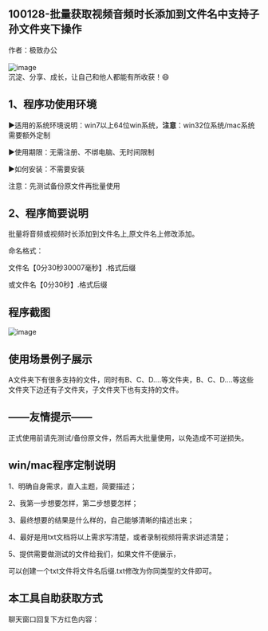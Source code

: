 ## 100128-批量获取视频音频时长添加到文件名中支持子孙文件夹下操作

作者：极致办公   
<br/>![image](https://img.picgo.net/2024/09/22/image0280ff3f68640dae.png)
<br/> 沉淀、分享、成长，让自己和他人都能有所收获！😄

## 1、程序功使用环境

▶适用的系统环境说明：win7以上64位win系统，**注意**：win32位系统/mac系统需要额外定制

▶使用期限：无需注册、不绑电脑、无时间限制

▶如何安装：不需要安装

注意：先测试备份原文件再批量使用

## 2、程序简要说明
批量将音频或视频时长添加到文件名上,原文件名上修改添加。

命名格式：

文件名【0分30秒30007毫秒】.格式后缀

或文件名【0分30秒】.格式后缀


## 程序截图
![image](https://img.picgo.net/2024/10/01/imaged23c17ac16ba631f.png)

## 使用场景例子展示
A文件夹下有很多支持的文件，同时有B、C、D....等文件夹，B、C、D....等这些文件夹下边还有子文件夹，子文件夹下也有支持的文件。

## ——友情提示——

正式使用前请先测试/备份原文件，然后再大批量使用，以免造成不可逆损失。

## win/mac程序定制说明

1、明确自身需求，直入主题，简要描述；

2、我第一步想要怎样，第二步想要怎样；

3、最终想要的结果是什么样的，自己能够清晰的描述出来；

4、最好是用txt文档将以上需求写清楚，或者录制视频将需求讲述清楚；

5、提供需要做测试的文件给我们，如果文件不便展示，

可以创建一个txt文件将文件名后缀.txt修改为你同类型的文件即可。

## 本工具自助获取方式
聊天窗口回复下方红色内容：
